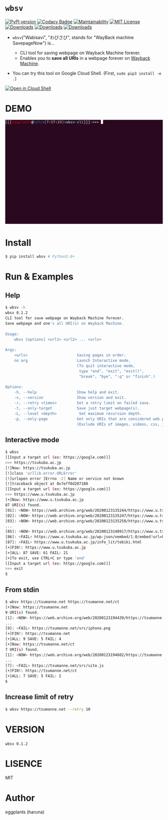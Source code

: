 # `wbsv`

[![PyPI version](https://badge.fury.io/py/wbsv.svg)](https://badge.fury.io/py/wbsv) [![Codacy Badge](https://api.codacy.com/project/badge/Grade/3721b14865f34217ab912c9afd364b9b)](https://www.codacy.com/manual/eggplants/wbsv-cli?utm_source=github.com&amp;utm_medium=referral&amp;utm_content=eggplants/wbsv-cli&amp;utm_campaign=Badge_Grade) [![Maintainability](https://api.codeclimate.com/v1/badges/ce84fc17ef2b182eda26/maintainability)](https://codeclimate.com/github/eggplants/wbsv-cli/maintainability) [![MIT License](http://img.shields.io/badge/license-MIT-blue.svg?style=flat)](LICENSE)
[![Downloads](https://pepy.tech/badge/wbsv)](https://pepy.tech/project/wbsv) [![Downloads](https://pepy.tech/badge/wbsv/month)](https://pepy.tech/project/wbsv/month) [![Downloads](https://pepy.tech/badge/wbsv/week)](https://pepy.tech/project/wbsv/week)

- `wbsv`("Wabisavi", "わびさび", stands for "WayBack machine SavepageNow") is...

  - CLI tool for saving webpage on Wayback Machine forever.
  - Enables you to **save all URIs** in a webpage forever on [Wayback Machine](https://archive.org/web/).

- You can try this tool on Google Cloud Shell. (First, `sudo pip3 install -e .`)

[![Open in Cloud Shell](https://gstatic.com/cloudssh/images/open-btn.png)](https://console.cloud.google.com/cloudshell/open?git_repo=https://github.com/eggplants/wbsv-cli&tutorial=README.md)

# DEMO

![demo.gif](https://raw.githubusercontent.com/eggplants/wbsv-cli/master/demo.gif)

# Install

```bash
$ pip install wbsv # Python3.0+
```

# Run & Examples

## Help

```bash
$ wbsv -h
wbsv 0.1.2
CLI tool for save webpage on Wayback Machine forever.
Save webpage and one's all URI(s) on Wayback Machine.

Usage:
    wbsv [options] <url1> <url2> ... <urln>

Args:
    <urls>                      Saving pages in order.
    no arg                      Launch Interactive mode.
                                (To quit interactive mode,
                                 type "end", "exit", "exit()",
                                 "break", "bye", ":q" or "finish".)

Options:
    -h, --help                  Show help and exit.
    -v, --version               Show version and exit.
    -r, --retry <times>         Set a retry limit on failed save.
    -t, --only-target           Save just target webpage(s).
    -L, --level <depth>          Set maximum recursion depth.
    -p, --only-page             Get only URIs that are considered web pages.
                                (Exclude URIs of images, videos, css, js ...)
```

## Interactive mode

```bash
$ wbsv
[[Input a target url (ex: https://google.com)]]
>>> https://tsukuba.ac.jp
[!]Now: https://tsukuba.ac.jp
[!]class 'urllib.error.URLError'
[!]urlopen error [Errno -2] Name or service not known
[!]traceback object at 0x7eff0d207188
[[Input a target url (ex: https://google.com)]]
>>> https://www.u.tsukuba.ac.jp
[+]Now: https://www.u.tsukuba.ac.jp
87 URI(s) found.
[01]: <NOW> https://web.archive.org/web/20200123135244/https://www.u.tsukuba.ac.jp/20180622terminals/
[02]: <NOW> https://web.archive.org/web/20200123135247/https://www.u.tsukuba.ac.jp/
[03]: <NOW> https://web.archive.org/web/20200123135250/https://www.u.tsukuba.ac.jp/anti-virus/
...
[85]: <NOW> https://web.archive.org/web/20200123140917/https://www.u.tsukuba.ac.jp/snapshot/
[86]: <FAIL> https://www.u.tsukuba.ac.jp/wp-json/oembed/1.0/embed?url=https%3A%2F%2Fwww.u.tsukuba.ac.jp%2F&format=xml
[87]: <FAIL> https://www.u.tsukuba.ac.jp/info_lit/tebiki.html
[+]FIN!: https://www.u.tsukuba.ac.jp
[+]ALL: 87 SAVE: 61 FAIL: 21
[+]To exit, use CTRL+C or type 'end'
[[Input a target url (ex: https://google.com)]]
>>> exit
$
```

## From stdin

```bash
$ wbsv https://tsumanne.net https://tsumanne.net/ct
[+]Now: https://tsumanne.net
9 URI(s) found.
[1]: <NOW> https://web.archive.org/web/20200123194439/https://tsumanne.net
...
[9]: <FAIL> https://tsumanne.net/src/iphone.png
[+]FIN!: https://tsumanne.net
[+]ALL: 9 SAVE: 5 FAIL: 4
[+]Now: https://tsumanne.net/ct
7 URI(s) found.
[1]: <NOW> https://web.archive.org/web/20200123194602/https://tsumanne.net/ct/?cat=&of=25
...
[7]: <FAIL> https://tsumanne.net/src/site.js
[+]FIN!: https://tsumanne.net/ct
[+]ALL: 7 SAVE: 5 FAIL: 2
$
```

## Increase limit of retry
```bash
$ wbsv https://tsumanne.net --retry 10
```

# VERSION

`wbsv 0.1.2`

# LISENCE
MIT

# Author
eggplants (haruna)
